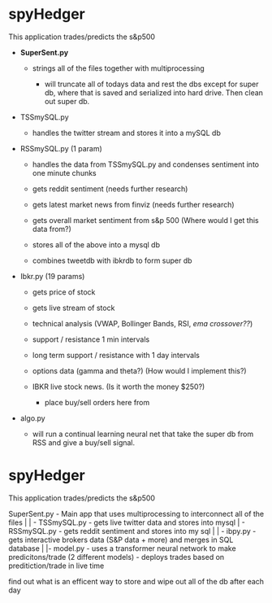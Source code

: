 # spyHedger
This application trades/predicts the s&p500 

- **SuperSent.py**
  - strings all of the files together with multiprocessing

    - will truncate all of todays data and rest the dbs except for super db, where that is saved and serialized into hard drive. Then clean out super db.


- TSSmySQL.py
  - handles the twitter stream and stores it into a mySQL db

- RSSmySQL.py (1 param)
  - handles the data from TSSmySQL.py and condenses sentiment into
    one minute chunks

  - gets reddit sentiment (needs further research)
  - gets latest market news from finviz (needs  further research)
  - gets overall market sentiment from s&p 500 (Where would I get this data from?)
  - stores all of the above into a mysql db 
  - combines tweetdb with ibkrdb to form super db
            
- Ibkr.py (19 params)
    - gets price of stock
    - gets live stream of stock
    - technical analysis (VWAP, Bollinger Bands, RSI, *ema crossover??*)
    - support / resistance 1 min intervals
    - long term support / resistance with 1 day intervals
    - options data (gamma and theta?)  (How would I implement this?) 
    - IBKR live stock news. (Is it worth the money $250?)

      - place buy/sell orders here from 

- algo.py
    - will run a continual learning neural net that take the super db from RSS and give a buy/sell signal.

# spyHedger
This application trades/predicts the s&p500 

SuperSent.py - Main app that uses multiprocessing to interconnect all of the files
  |
  | - TSSmySQL.py - gets live twitter data and stores into mysql
  | - RSSmySQL.py - gets reddit sentiment and stores into my sql
        |
        | - ibpy.py - gets interactive brokers data (S&P data + more) and merges in SQL database
              |
              |- model.py - uses a transformer neural network to make predicitons/trade (2 different models)
                          - deploys trades based on preditiction/trade in live time




find out what is an efficent way to store and wipe out all of the db after each day